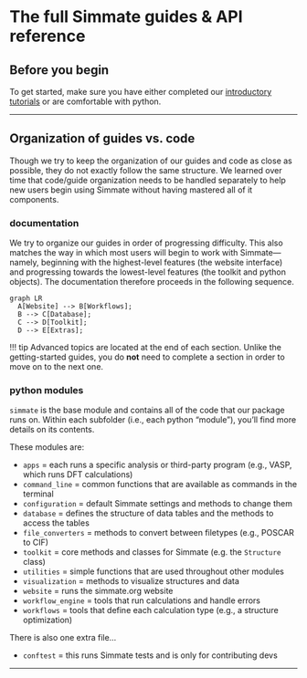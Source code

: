 
# The full Simmate guides & API reference


## Before you begin

To get started, make sure you have either completed our [introductory tutorials](/getting_started/overview/) or are comfortable with python.

------------------------------------------------------------

## Organization of guides vs. code

Though we try to keep the organization of our guides and code as close as possible, they do not exactly follow the same structure. We learned over time that code/guide organization needs to be handled separately to help new users begin using Simmate without having mastered all of it components.

### documentation

We try to organize our guides in order of progressing difficulty. This also matches the way in which most users will begin to work with Simmate&mdash;namely, beginning with the highest-level features (the website interface) and progressing towards the lowest-level features (the toolkit and python objects). The documentation therefore proceeds in the following sequence.

``` mermaid
graph LR
  A[Website] --> B[Workflows];
  B --> C[Database];
  C --> D[Toolkit];
  D --> E[Extras];
```

!!! tip
    Advanced topics are located at the end of each section. Unlike the 
    getting-started guides, you do **not** need to complete a section in order 
    to move on to the next one.

### python modules

`simmate` is the base module and contains all of the code that our package runs on. Within each subfolder (i.e., each python “module”), you’ll find more details on its contents.

These modules are:

- `apps` = each runs a specific analysis or third-party program (e.g., VASP, which runs DFT calculations)
- `command_line` = common functions that are available as commands in the terminal
- `configuration` = default Simmate settings and methods to change them
- `database` = defines the structure of data tables and the methods to access the tables
- `file_converters` = methods to convert between filetypes (e.g., POSCAR to CIF)
- `toolkit` = core methods and classes for Simmate (e.g. the `Structure` class)
- `utilities` = simple functions that are used throughout other modules
- `visualization` = methods to visualize structures and data
- `website` = runs the simmate.org website
- `workflow_engine` = tools that run calculations and handle errors
- `workflows` = tools that define each calculation type (e.g., a structure optimization)

There is also one extra file…

- `conftest` = this runs Simmate tests and is only for contributing devs

------------------------------------------------------------
